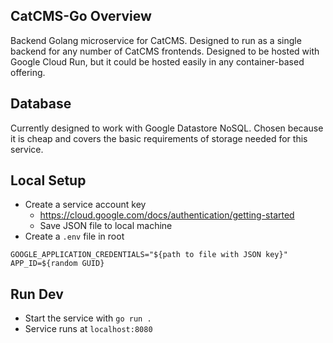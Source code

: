 ## CatCMS-Go Overview

Backend Golang microservice for CatCMS. Designed to run as a single backend for any number of CatCMS frontends. Designed to be hosted with Google Cloud Run, but it could be hosted easily in any container-based offering.

## Database

Currently designed to work with Google Datastore NoSQL. Chosen because it is cheap and covers the basic requirements of storage needed for this service.

## Local Setup

- Create a service account key 
  - https://cloud.google.com/docs/authentication/getting-started
  - Save JSON file to local machine
- Create a `.env` file in root

```
GOOGLE_APPLICATION_CREDENTIALS="${path to file with JSON key}"
APP_ID=${random GUID}
```

## Run Dev

- Start the service with `go run .`
- Service runs at `localhost:8080`